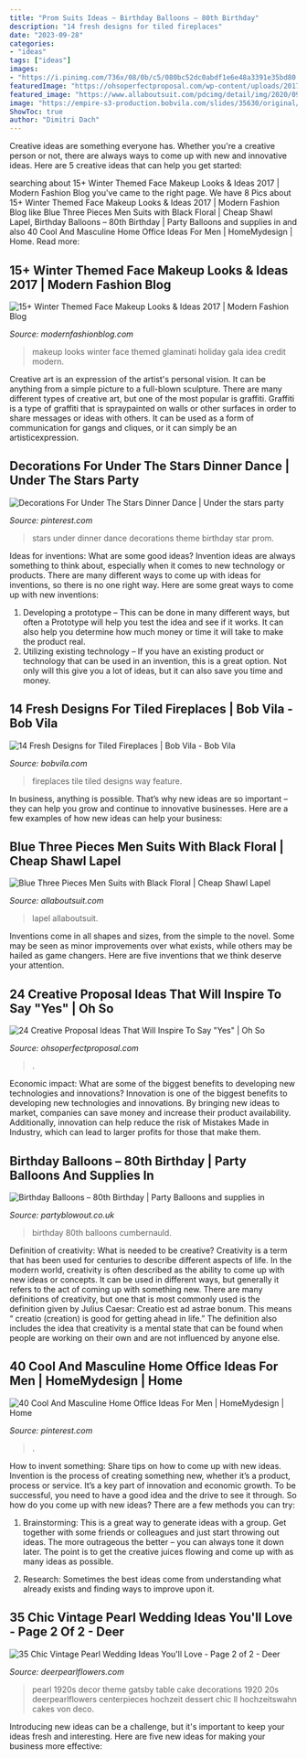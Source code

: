 ```yaml
---
title: "Prom Suits Ideas ~ Birthday Balloons – 80th Birthday"
description: "14 fresh designs for tiled fireplaces"
date: "2023-09-28"
categories:
- "ideas"
tags: ["ideas"]
images:
- "https://i.pinimg.com/736x/08/0b/c5/080bc52dc0abdf1e6e48a3391e35bd80.jpg"
featuredImage: "https://ohsoperfectproposal.com/wp-content/uploads/2017/10/creative-proposal-ideas-new-year-propose-hollyjollyworks-via-instagram.jpg"
featured_image: "https://www.allaboutsuit.com/pdcimg/detail/img/2020/09/4e3d15d3df6f242512a5fa75a929e0ed.jpg?time=1615119298"
image: "https://empire-s3-production.bobvila.com/slides/35630/original/Tiled_Fireplaces_Ideas_Daltile_Memoir_Tile.jpeg?1580133736"
ShowToc: true
author: "Dimitri Dach"
---
```



Creative ideas are something everyone has. Whether you're a creative person or not, there are always ways to come up with new and innovative ideas. Here are 5 creative ideas that can help you get started: 

	

		
searching about 15+ Winter Themed Face Makeup Looks &amp; Ideas 2017 | Modern Fashion Blog you've came to the right page. We have 8 Pics about 15+ Winter Themed Face Makeup Looks &amp; Ideas 2017 | Modern Fashion Blog like Blue Three Pieces Men Suits with Black Floral | Cheap Shawl Lapel, Birthday Balloons – 80th Birthday | Party Balloons and supplies in and also 40 Cool And Masculine Home Office Ideas For Men | HomeMydesign | Home. Read more:
		
    
## 15+ Winter Themed Face Makeup Looks &amp; Ideas 2017 | Modern Fashion Blog

<img loading=lazy src="http://modernfashionblog.com/wp-content/uploads/2017/01/15-Winter-Themed-Face-Makeup-Looks-Ideas-2017-13.jpg" onerror="this.onerror=null;this.src='https://tse3.mm.bing.net/th?id=OIP.ESbQz-xb-PRGyN1TFP8eTAHaLG&amp;pid=15.1';" alt="15+ Winter Themed Face Makeup Looks &amp; Ideas 2017 | Modern Fashion Blog">

_Source: modernfashionblog.com_

>makeup looks winter face themed glaminati holiday gala idea credit modern. 

	

Creative art is an expression of the artist's personal vision. It can be anything from a simple picture to a full-blown sculpture. There are many different types of creative art, but one of the most popular is graffiti. Graffiti is a type of graffiti that is spraypainted on walls or other surfaces in order to share messages or ideas with others. It can be used as a form of communication for gangs and cliques, or it can simply be an artisticexpression.

    
## Decorations For Under The Stars Dinner Dance | Under The Stars Party

<img loading=lazy src="https://i.pinimg.com/736x/08/0b/c5/080bc52dc0abdf1e6e48a3391e35bd80.jpg" onerror="this.onerror=null;this.src='https://tse1.mm.bing.net/th?id=OIP.mcV1UeTknbevMDfekKspvAHaJ6&amp;pid=15.1';" alt="Decorations For Under The Stars Dinner Dance | Under the stars party">

_Source: pinterest.com_

>stars under dinner dance decorations theme birthday star prom. 

	

Ideas for inventions: What are some good ideas?
Invention ideas are always something to think about, especially when it comes to new technology or products. There are many different ways to come up with ideas for inventions, so there is no one right way. Here are some great ways to come up with new inventions: 
1. Developing a prototype – This can be done in many different ways, but often a Prototype will help you test the idea and see if it works. It can also help you determine how much money or time it will take to make the product real. 
2. Utilizing existing technology – If you have an existing product or technology that can be used in an invention, this is a great option. Not only will this give you a lot of ideas, but it can also save you time and money. 

    
## 14 Fresh Designs For Tiled Fireplaces | Bob Vila - Bob Vila

<img loading=lazy src="https://empire-s3-production.bobvila.com/slides/35630/original/Tiled_Fireplaces_Ideas_Daltile_Memoir_Tile.jpeg?1580133736" onerror="this.onerror=null;this.src='https://tse1.mm.bing.net/th?id=OIP.t_3hSm-2l3DGJZpQv5Pd3AHaJ4&amp;pid=15.1';" alt="14 Fresh Designs for Tiled Fireplaces | Bob Vila - Bob Vila">

_Source: bobvila.com_

>fireplaces tile tiled designs way feature. 

	

In business, anything is possible. That’s why new ideas are so important – they can help you grow and continue to innovative businesses. Here are a few examples of how new ideas can help your business: 

    
## Blue Three Pieces Men Suits With Black Floral | Cheap Shawl Lapel

<img loading=lazy src="https://www.allaboutsuit.com/pdcimg/detail/img/2020/09/4e3d15d3df6f242512a5fa75a929e0ed.jpg?time=1615119298" onerror="this.onerror=null;this.src='https://tse3.mm.bing.net/th?id=OIP.5HrO1HgFt3hf6tvfqno-zgHaLH&amp;pid=15.1';" alt="Blue Three Pieces Men Suits with Black Floral | Cheap Shawl Lapel">

_Source: allaboutsuit.com_

>lapel allaboutsuit. 

	

Inventions come in all shapes and sizes, from the simple to the novel. Some may be seen as minor improvements over what exists, while others may be hailed as game changers. Here are five inventions that we think deserve your attention.

    
## 24 Creative Proposal Ideas That Will Inspire To Say &quot;Yes&quot; | Oh So

<img loading=lazy src="https://ohsoperfectproposal.com/wp-content/uploads/2017/10/creative-proposal-ideas-new-year-propose-hollyjollyworks-via-instagram.jpg" onerror="this.onerror=null;this.src='https://tse4.mm.bing.net/th?id=OIP.pmVwimujgR4XrM1LwQjCkAHaLG&amp;pid=15.1';" alt="24 Creative Proposal Ideas That Will Inspire To Say &quot;Yes&quot; | Oh So">

_Source: ohsoperfectproposal.com_

>. 

	

Economic impact: What are some of the biggest benefits to developing new technologies and innovations?
Innovation is one of the biggest benefits to developing new technologies and innovations. By bringing new ideas to market, companies can save money and increase their product availability. Additionally, innovation can help reduce the risk of Mistakes Made in Industry, which can lead to larger profits for those that make them.

    
## Birthday Balloons – 80th Birthday | Party Balloons And Supplies In

<img loading=lazy src="http://www.partyblowout.co.uk/wp-content/gallery/80th-birthday-1/2016-06-11-17.52.57-1.jpg" onerror="this.onerror=null;this.src='https://tse3.mm.bing.net/th?id=OIP.2XH-E9yEJnJ4DpYh7koEaAAAAA&amp;pid=15.1';" alt="Birthday Balloons – 80th Birthday | Party Balloons and supplies in">

_Source: partyblowout.co.uk_

>birthday 80th balloons cumbernauld. 

	

Definition of creativity: What is needed to be creative?
Creativity is a term that has been used for centuries to describe different aspects of life. In the modern world, creativity is often described as the ability to come up with new ideas or concepts. It can be used in different ways, but generally it refers to the act of coming up with something new. There are many definitions of creativity, but one that is most commonly used is the definition given by Julius Caesar: Creatio est ad astrae bonum. This means “ creatio (creation) is good for getting ahead in life.” The definition also includes the idea that creativity is a mental state that can be found when people are working on their own and are not influenced by anyone else.

    
## 40 Cool And Masculine Home Office Ideas For Men | HomeMydesign | Home

<img loading=lazy src="https://i.pinimg.com/736x/97/84/f3/9784f3f00f7f372e53ff29059dda2c38.jpg" onerror="this.onerror=null;this.src='https://tse1.mm.bing.net/th?id=OIP.zupdb4RG8MnKSxC5BgvbCwHaKW&amp;pid=15.1';" alt="40 Cool And Masculine Home Office Ideas For Men | HomeMydesign | Home">

_Source: pinterest.com_

>. 

	

How to invent something: Share tips on how to come up with new ideas.
Invention is the process of creating something new, whether it’s a product, process or service. It’s a key part of innovation and economic growth. To be successful, you need to have a good idea and the drive to see it through.
So how do you come up with new ideas? There are a few methods you can try:

1. Brainstorming: This is a great way to generate ideas with a group. Get together with some friends or colleagues and just start throwing out ideas. The more outrageous the better – you can always tone it down later. The point is to get the creative juices flowing and come up with as many ideas as possible.

2. Research: Sometimes the best ideas come from understanding what already exists and finding ways to improve upon it.

    
## 35 Chic Vintage Pearl Wedding Ideas You&#039;ll Love - Page 2 Of 2 - Deer

<img loading=lazy src="https://www.deerpearlflowers.com/wp-content/uploads/2016/10/1920s-vintage-pearl-wedding-dessert-decor.jpg" onerror="this.onerror=null;this.src='https://tse4.mm.bing.net/th?id=OIP.E_VjvJlQz9XFd-9DlLPu0gHaLH&amp;pid=15.1';" alt="35 Chic Vintage Pearl Wedding Ideas You&#039;ll Love - Page 2 of 2 - Deer">

_Source: deerpearlflowers.com_

>pearl 1920s decor theme gatsby table cake decorations 1920 20s deerpearlflowers centerpieces hochzeit dessert chic ll hochzeitswahn cakes von deco. 

	

Introducing new ideas can be a challenge, but it's important to keep your ideas fresh and interesting. Here are five new ideas for making your business more effective:

